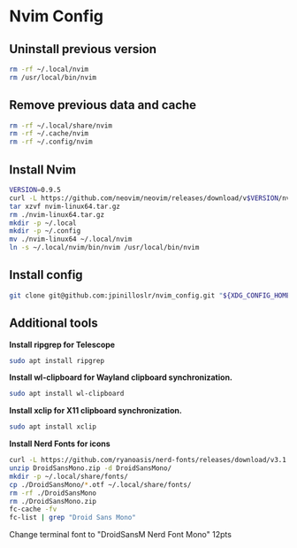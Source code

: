 # Nvim Config

## Uninstall previous version

```bash
rm -rf ~/.local/nvim
rm /usr/local/bin/nvim
```

## Remove previous data and cache

```bash
rm -rf ~/.local/share/nvim
rm -rf ~/.cache/nvim
rm -rf ~/.config/nvim
```

## Install Nvim

```bash
VERSION=0.9.5
curl -L https://github.com/neovim/neovim/releases/download/v$VERSION/nvim-linux64.tar.gz -o nvim-linux64.tar.gz
tar xzvf nvim-linux64.tar.gz
rm ./nvim-linux64.tar.gz
mkdir -p ~/.local
mkdir -p ~/.config
mv ./nvim-linux64 ~/.local/nvim
ln -s ~/.local/nvim/bin/nvim /usr/local/bin/nvim
```

## Install config

```bash
git clone git@github.com:jpinilloslr/nvim_config.git "${XDG_CONFIG_HOME:-$HOME/.config}"/nvim
```

## Additional tools

**Install ripgrep for Telescope**

```bash
sudo apt install ripgrep
```

**Install wl-clipboard for Wayland clipboard synchronization.**

```bash
sudo apt install wl-clipboard
```

**Install xclip for X11 clipboard synchronization.**

```bash
sudo apt install xclip
```

**Install Nerd Fonts for icons**

```bash
curl -L https://github.com/ryanoasis/nerd-fonts/releases/download/v3.1.1/DroidSansMono.zip -o DroidSansMono.zip
unzip DroidSansMono.zip -d DroidSansMono/
mkdir -p ~/.local/share/fonts/
cp ./DroidSansMono/*.otf ~/.local/share/fonts/
rm -rf ./DroidSansMono
rm ./DroidSansMono.zip
fc-cache -fv
fc-list | grep "Droid Sans Mono"
```

Change terminal font to "DroidSansM Nerd Font Mono" 12pts
